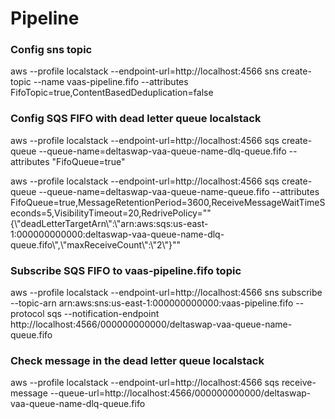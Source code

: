 # Pipeline

### Config sns topic

aws --profile localstack --endpoint-url=http://localhost:4566 sns create-topic --name vaas-pipeline.fifo  --attributes FifoTopic=true,ContentBasedDeduplication=false

### Config SQS FIFO with dead letter queue localstack

aws --profile localstack --endpoint-url=http://localhost:4566 sqs create-queue --queue-name=deltaswap-vaa-queue-name-dlq-queue.fifo --attributes "FifoQueue=true"

aws --profile localstack --endpoint-url=http://localhost:4566 sqs create-queue --queue-name=deltaswap-vaa-queue-name-queue.fifo --attributes FifoQueue=true,MessageRetentionPeriod=3600,ReceiveMessageWaitTimeSeconds=5,VisibilityTimeout=20,RedrivePolicy="\"{\\\"deadLetterTargetArn\\\":\\\"arn:aws:sqs:us-east-1:000000000000:deltaswap-vaa-queue-name-dlq-queue.fifo\\\",\\\"maxReceiveCount\\\":\\\"2\\\"}\""

### Subscribe SQS FIFO to vaas-pipeline.fifo topic

aws --profile localstack --endpoint-url=http://localhost:4566 sns subscribe --topic-arn arn:aws:sns:us-east-1:000000000000:vaas-pipeline.fifo --protocol sqs --notification-endpoint http://localhost:4566/000000000000/deltaswap-vaa-queue-name-queue.fifo

### Check message in the dead letter queue localstack

aws --profile localstack --endpoint-url=http://localhost:4566 sqs receive-message --queue-url=http://localhost:4566/000000000000/deltaswap-vaa-queue-name-dlq-queue.fifo